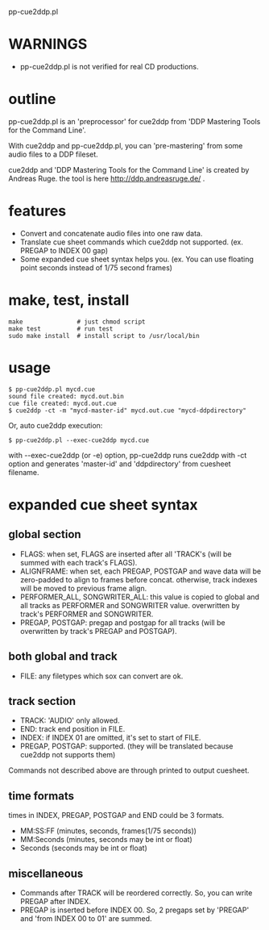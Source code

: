 pp-cue2ddp.pl

# WARNINGS

 * pp-cue2ddp.pl is not verified for real CD productions.


# outline

pp-cue2ddp.pl is an 'preprocessor' for cue2ddp from 'DDP Mastering Tools for the Command Line'.

With cue2ddp and pp-cue2ddp.pl, you can 'pre-mastering' from some audio files to a DDP fileset.

cue2ddp and 'DDP Mastering Tools for the Command Line' is created by Andreas Ruge. the tool is here http://ddp.andreasruge.de/ .


# features

 * Convert and concatenate audio files into one raw data.
 * Translate cue sheet commands which cue2ddp not supported. (ex. PREGAP to INDEX 00 gap)
 * Some expanded cue sheet syntax helps you. (ex. You can use floating point seconds instead of 1/75 second frames)


# make, test, install

    make               # just chmod script
    make test          # run test
    sudo make install  # install script to /usr/local/bin


# usage

    $ pp-cue2ddp.pl mycd.cue
    sound file created: mycd.out.bin
    cue file created: mycd.out.cue
    $ cue2ddp -ct -m "mycd-master-id" mycd.out.cue "mycd-ddpdirectory"

Or, auto cue2ddp execution:

    $ pp-cue2ddp.pl --exec-cue2ddp mycd.cue

with --exec-cue2ddp (or -e) option, pp-cue2ddp runs cue2ddp with -ct option and generates 'master-id' and 'ddpdirectory' from cuesheet filename.


# expanded cue sheet syntax

## global section
 * FLAGS:	when set, FLAGS are inserted after all 'TRACK's (will be summed with each track's FLAGS).
 * ALIGNFRAME:	when set, each PREGAP, POSTGAP and wave data will be zero-padded to align to frames before concat. otherwise, track indexes will be moved to previous frame align.
 * PERFORMER_ALL, SONGWRITER_ALL:	this value is copied to global and all tracks as PERFORMER and SONGWRITER value. overwritten by track's PERFORMER and SONGWRITER.
 * PREGAP, POSTGAP:	pregap and postgap for all tracks  (will be overwritten by track's PREGAP and POSTGAP).

## both global and track
 * FILE:	any filetypes which sox can convert are ok.

## track section
 * TRACK:	'AUDIO' only allowed.
 * END:	track end position in FILE.
 * INDEX:	if INDEX 01 are omitted, it's set to start of FILE.
 * PREGAP, POSTGAP:	supported. (they will be translated because cue2ddp not supports them)

Commands not described above are through printed to output cuesheet.


## time formats
times in INDEX, PREGAP, POSTGAP and END could be 3 formats.
 * MM:SS:FF   (minutes, seconds, frames(1/75 seconds))
 * MM:Seconds (minutes, seconds may be int or float)
 * Seconds    (seconds may be int or float)

## miscellaneous
 * Commands after TRACK will be reordered correctly. So, you can write PREGAP after INDEX.
 * PREGAP is inserted before INDEX 00. So, 2 pregaps set by 'PREGAP' and 'from INDEX 00 to 01' are summed.

